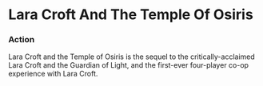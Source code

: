 # Lara Croft And The Temple Of Osiris

### Action

Lara Croft and the Temple of Osiris is the sequel to the critically-acclaimed Lara Croft and the Guardian of Light, and the first-ever four-player co-op experience with Lara Croft.
